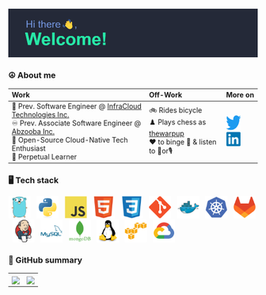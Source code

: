 <p  align="center">
  <img src="./header_1.png" alt="Introduction"/>
</p>

### ☮️ About me

<div align="left">

| Work | Off-Work |  More on |
| :--- | :--- | :--- |
| 🚀 Prev. Software Engineer @ [InfraCloud Technologies Inc.](//infracloud.io) <br/>♾️ Prev. Associate Software Engineer @ [Abzooba Inc.](//abzooba.com) <br/>🔰 Open-Source Cloud-Native Tech Enthusiast <br/>🌱 Perpetual Learner | 🚲 Rides bicycle <br/>♟️ Plays chess as [thewarpup](//chess.com/member/thewarpup) <br/>❤️ to binge 🎥 & listen to 🎵or🎙️| <a href="https://twitter.com/shlokc9"><img src="https://github.com/devicons/devicon/blob/master/icons/twitter/twitter-original.svg" alt="Twitter" width="30" height="30"/></a> &nbsp; <a href="https://www.linkedin.com/in/shlokc9/"><img src="https://github.com/devicons/devicon/blob/master/icons/linkedin/linkedin-original.svg" alt="LinkedIn" width="30" height="30"/></a> |

</div>

### 🖥️ Tech stack

<p  align="left">
  <img src="https://github.com/devicons/devicon/blob/master/icons/go/go-original.svg" alt="Golang" width="45" height="45" /> &nbsp;
  <img src="https://github.com/devicons/devicon/blob/master/icons/python/python-original.svg" alt="Python" width="45" height="45" /> &nbsp;
  <img src="https://github.com/devicons/devicon/blob/master/icons/javascript/javascript-original.svg" alt="JavaScript" width="45" height="45" /> &nbsp;
  <img src="https://github.com/devicons/devicon/blob/master/icons/html5/html5-original.svg" alt="HTML5" width="45" height="45" /> &nbsp;
  <img src="https://github.com/devicons/devicon/blob/master/icons/css3/css3-original.svg" alt="CSS3" width="45" height="45" /> &nbsp;
  <img src="https://github.com/devicons/devicon/blob/master/icons/git/git-original.svg" alt="Git" width="45" height="45" /> &nbsp;
  <img src="https://github.com/devicons/devicon/blob/master/icons/docker/docker-original.svg" alt="Docker" width="45" height="45" /> &nbsp;
  <img src="https://github.com/devicons/devicon/blob/master/icons/kubernetes/kubernetes-plain.svg" alt="Kubernetes" width="45" height="45" /> &nbsp;
  <img src="https://github.com/devicons/devicon/blob/master/icons/gitlab/gitlab-original.svg" alt="AWS" width="45" height="45" /> &nbsp;
  <img src="https://github.com/devicons/devicon/blob/master/icons/jenkins/jenkins-original.svg" alt="Jenkins" width="45" height="45" /> &nbsp;
  <img src="https://github.com/devicons/devicon/blob/master/icons/mysql/mysql-plain-wordmark.svg" alt="MySQL" width="45" height="45"/> &nbsp;
  <img src="https://github.com/devicons/devicon/blob/master/icons/mongodb/mongodb-plain-wordmark.svg" alt="MongoDB" width="45" height="45"/> &nbsp;
  <img src="https://github.com/devicons/devicon/blob/master/icons/linux/linux-original.svg" alt="Linux" width="45" height="45" /> &nbsp;
  <img src="https://github.com/devicons/devicon/blob/master/icons/amazonwebservices/amazonwebservices-original.svg" alt="AWS" width="45" height="45" /> &nbsp;
  <img src="https://github.com/devicons/devicon/blob/master/icons/googlecloud/googlecloud-original.svg" alt="GoogleCloud" width="45" height="45" /> &nbsp;
</p>


### 🎯 GitHub summary


<table style="border-collapse:collapse;border:none;">
  <tr>
    <th>
      <img src="https://github-readme-stats.vercel.app/api?username=shlokc9&hide_border=true&show_icons=true&custom_title=Shlok's-GitHub-Stats&count_private=true&theme=blueberry" align="center" />
    </th>
    <th>
      <img src="https://github-readme-streak-stats.herokuapp.com/?user=shlokc9&hide_border=true&theme=blueberry" align="center" />
    </th>
  </tr>
</table>
